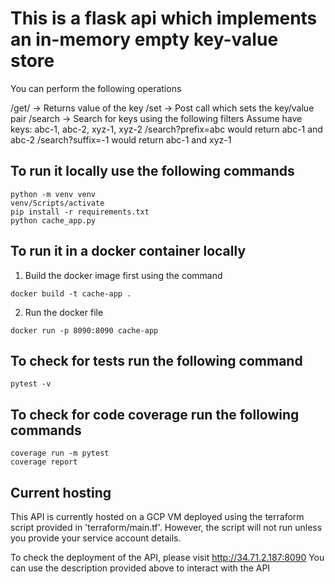 # This is a flask api which implements an in-memory empty key-value store

You can perform the following operations

/get/<key> → Returns value of the key
/set → Post call which sets the key/value pair
/search → Search for keys using the following filters
    Assume have keys: abc-1, abc-2, xyz-1, xyz-2
    /search?prefix=abc would return abc-1 and abc-2
    /search?suffix=-1 would return abc-1 and xyz-1

## To run it locally use the following commands
```
python -m venv venv
venv/Scripts/activate
pip install -r requirements.txt
python cache_app.py
```

## To run it in a docker container locally
1. Build the docker image first using the command
```
docker build -t cache-app .
```

2. Run the docker file
```
docker run -p 8090:8090 cache-app
```

## To check for tests run the following command
```
pytest -v
```

## To check for code coverage run the following commands
```
coverage run -m pytest
coverage report
```

## Current hosting
This API is currently hosted on a GCP VM deployed using the terraform script provided in 'terraform/main.tf'. However, the script will not run unless you provide your service account details.

To check the deployment of the API, please visit http://34.71.2.187:8090
You can use the description provided above to interact with the API